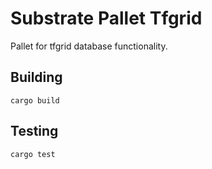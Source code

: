 # Substrate Pallet Tfgrid

Pallet for tfgrid database functionality.

## Building

`cargo build`

## Testing

`cargo test`
